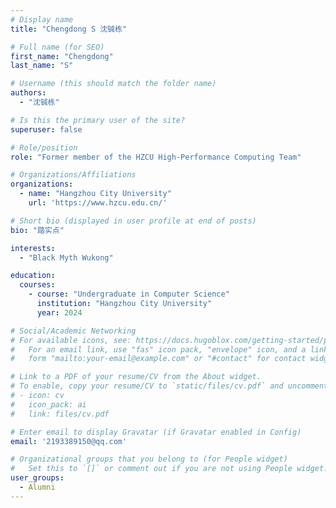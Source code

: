 ```yaml
---
# Display name
title: "Chengdong S 沈铖栋"

# Full name (for SEO)
first_name: "Chengdong"
last_name: "S"

# Username (this should match the folder name)
authors:
  - "沈铖栋"

# Is this the primary user of the site?
superuser: false

# Role/position
role: "Former member of the HZCU High-Performance Computing Team"

# Organizations/Affiliations
organizations:
  - name: "Hangzhou City University"
    url: 'https://www.hzcu.edu.cn/'

# Short bio (displayed in user profile at end of posts)
bio: "踏实点"

interests:
  - "Black Myth Wukong"

education:
  courses:
    - course: "Undergraduate in Computer Science"
      institution: "Hangzhou City University"
      year: 2024

# Social/Academic Networking
# For available icons, see: https://docs.hugoblox.com/getting-started/page-builder/#icons
#   For an email link, use "fas" icon pack, "envelope" icon, and a link in the
#   form "mailto:your-email@example.com" or "#contact" for contact widget.

# Link to a PDF of your resume/CV from the About widget.
# To enable, copy your resume/CV to `static/files/cv.pdf` and uncomment the lines below.
# - icon: cv
#   icon_pack: ai
#   link: files/cv.pdf

# Enter email to display Gravatar (if Gravatar enabled in Config)
email: '2193389150@qq.com'

# Organizational groups that you belong to (for People widget)
#   Set this to `[]` or comment out if you are not using People widget.
user_groups:
  - Alumni
---
```

